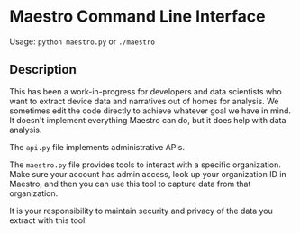 # Maestro Command Line Interface

Usage: `python maestro.py` or `./maestro`

## Description
This has been a work-in-progress for developers and data scientists who want to extract device data and narratives out of homes for analysis. We sometimes edit the code directly to achieve whatever goal we have in mind. It doesn't implement everything Maestro can do, but it does help with data analysis.

The `api.py` file implements administrative APIs.

The `maestro.py` file provides tools to interact with a specific organization. Make sure your account has admin access, look up your organization ID in Maestro, and then you can use this tool to capture data from that organization. 

It is your responsibility to maintain security and privacy of the data you extract with this tool.

